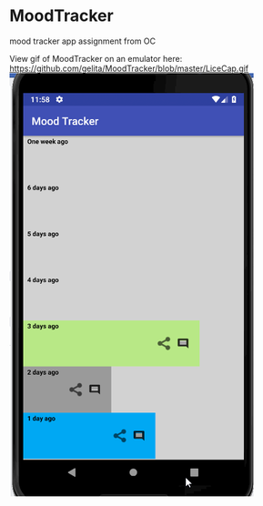 # MoodTracker
mood tracker app assignment from OC

View gif of MoodTracker on an emulator here: 
https://github.com/gelita/MoodTracker/blob/master/LiceCap.gif
![Mood Tracker Demo](https://github.com/gelita/MoodTracker/blob/master/LiceCap.gif)
